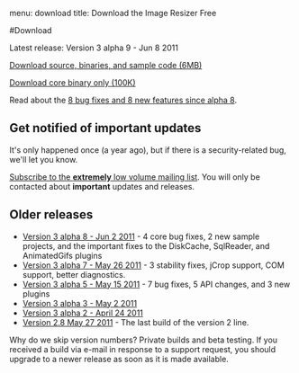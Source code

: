 menu: download
title: Download the Image Resizer Free

#Download

Latest release: Version 3 alpha 9 - Jun 8 2011 


<a href="http://downloads.imageresizing.net/Resizer3-alpha-9-full-Jun-8-2011.zip" class="awesome green">Download source, binaries, and sample code (6MB)</a>

<a href="http://downloads.imageresizing.net/Resizer3-alpha-9-min-Jun-8-2011.zip" class="awesome black">Download core binary only (100K)</a>


Read about the [8 bug fixes and 8 new features since alpha 8](/releases/3-alpha-9). 

## Get notified of important updates

It's only happened once (a year ago), but if there is a security-related bug, we'll let you know.

[Subscribe to the **extremely** low volume mailing list](/newsletter/signup). You will only be contacted about **important** updates and releases.

## Older releases

* [Version 3 alpha 8 - Jun 2 2011](/releases/3-alpha-8) - 4 core bug fixes, 2 new sample projects, and the important fixes to the DiskCache, SqlReader, and AnimatedGifs plugins
* [Version 3 alpha 7 - May 26 2011](/releases/3-alpha-7) - 3 stability fixes, jCrop support, COM support, better diagnostics.
* [Version 3 alpha 5 - May 15 2011](/releases/3-alpha-5) - 7 bug fixes, 5 API changes, and 3 new plugins
* [Version 3 alpha 3 - May 2 2011](/releases/3-alpha-3)
* [Version 3 alpha 2 - April 24 2011](/releases/3-alpha-2)
* [Version 2.8 May 27 2011](/releases/2-8) - The last build of the version 2 line.

Why do we skip version numbers? Private builds and beta testing. If you received a build via e-mail in response to a support request, you should upgrade to a newer release as soon as it is made available.

<!-- Google Code for View download page Conversion Page -->
<script type="text/javascript">
/* <![CDATA[ */
var google_conversion_id = 1054642781;
var google_conversion_language = "en";
var google_conversion_format = "3";
var google_conversion_color = "ffffff";
var google_conversion_label = "HCaSCK3o3wEQ3aTy9gM";
var google_conversion_value = 0;
/* ]]> */
</script>
<script type="text/javascript" src="http://www.googleadservices.com/pagead/conversion.js">
</script>
<noscript>
<div style="display:inline;">
<img height="1" width="1" style="border-style:none;" alt="" src="http://www.googleadservices.com/pagead/conversion/1054642781/?label=HCaSCK3o3wEQ3aTy9gM&amp;guid=ON&amp;script=0"/>
</div>
</noscript>
